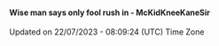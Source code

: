 #### Wise man says only fool rush in - McKidKneeKaneSir
Updated on 22/07/2023 - 08:09:24 (UTC) Time Zone
